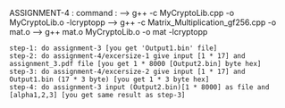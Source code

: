 ASSIGNMENT-4 : 
	command : 
	--> g++ -c MyCryptoLib.cpp -o MyCryptoLib.o -lcryptopp
	--> g++ -c Matrix_Multiplication_gf256.cpp -o mat.o
	--> g++ mat.o MyCryptoLib.o -o mat -lcryptopp

	step-1: do assignment-3 [you get 'Output1.bin' file]
	step-2: do assignment-4/excersize-1 give input [1 * 17] and assignment_3.pdf file [you get 1 * 8000 [Output2.bin] byte hex]
	step-3: do assignment-4/excersize-2 give input [1 * 17] and Output1.bin (17 * 3 byte) [you get 1 * 3 byte hex]
	step-4: do assignment-3 input (Output2.bin)[1 * 8000] as file and [alpha1,2,3] [you get same result as step-3]
